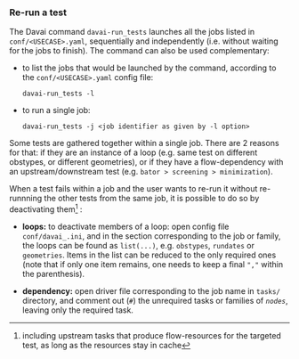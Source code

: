 ### Re-run a test

The Davai command `davai-run_tests` launches all the jobs listed in
`conf/<USECASE>.yaml`, sequentially and independently (i.e. without
waiting for the jobs to finish). The command can also be used
complementary:

-   to list the jobs that would be launched by the command, according to
    the `conf/<USECASE>.yaml` config file:
    ```
    davai-run_tests -l
    ```

-   to run a single job:

    ```
    davai-run_tests -j <job identifier as given by -l option>
    ```

Some tests are gathered together within a single job. There are 2
reasons for that: if they are an instance of a loop (e.g. same test on
different obstypes, or different geometries), or if they have a
flow-dependency with an upstream/downstream test (e.g. `bator >
screening > minimization`).

When a test fails within a job and the user wants to re-run it without
re-runnning the other tests from the same job, it is possible to do so
by deactivating them[^1] :

-   **loops:** to deactivate members of a loop:
    open config file `conf/davai_.ini`, and in the section corresponding
    to the job or family, the loops can be found as `list(...)`, e.g.
    `obstypes`, `rundates` or `geometries`. Items in the list can be
    reduced to the only required ones (note that if only one item
    remains, one needs to keep a final `","` within the parenthesis).

-   **dependency:** open driver file corresponding to the job name in
    `tasks/` directory, and comment out (`#`) the unrequired tasks or
    families of *`nodes`*, leaving only the required task.

[^1]: including upstream tasks that produce flow-resources for the
    targeted test, as long as the resources stay in cache
